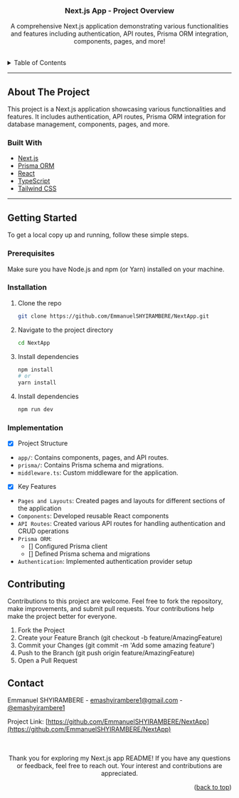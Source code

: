 <a name="readme-top"></a>

<div align="center">

  <h3 align="center">Next.js App - Project Overview</h3>

  <p align="center">A comprehensive Next.js application demonstrating various functionalities and features including authentication, API routes, Prisma ORM integration, components, pages, and more!
    <br />
    <br />
  </p>
</div>

<!-- TABLE OF CONTENTS -->
<details>
  <summary>Table of Contents</summary>
  <ol>
    <li>
      <a href="#about-the-project">About The Project</a>
      <ul>
        <li><a href="#built-with">Built With</a></li>
      </ul>
    </li>
    <li>
      <a href="#getting-started">Getting Started</a>
      <ul>
        <li><a href="#prerequisites">Prerequisites</a></li>
        <li><a href="#installation">Installation</a></li>
      </ul>
    </li>
    <li><a href="#implementation">Implementation</a></li>
    <li><a href="#contributing">Contributing</a></li>
    <li><a href="#contact">Contact</a></li>
  </ol>
</details>

---

## About The Project

This project is a Next.js application showcasing various functionalities and features. It includes authentication, API routes, Prisma ORM integration for database management, components, pages, and more.

### Built With

- [Next.js](https://nextjs.org/)
- [Prisma ORM](https://www.prisma.io/)
- [React](https://reactjs.org/)
- [TypeScript](https://www.typescriptlang.org/)
- [Tailwind CSS](https://tailwindcss.com/)

---

## Getting Started

To get a local copy up and running, follow these simple steps.

### Prerequisites

Make sure you have Node.js and npm (or Yarn) installed on your machine.

### Installation

1. Clone the repo
   ```sh
   git clone https://github.com/EmmanuelSHYIRAMBERE/NextApp.git
   ```
2. Navigate to the project directory

   ```sh
   cd NextApp
   ```

3. Install dependencies

   ```sh
   npm install
   # or
   yarn install
   ```

4. Install dependencies
   ```sh
   npm run dev
   ```

### Implementation

- [x] Project Structure

- `app/`: Contains components, pages, and API routes.
- `prisma/`: Contains Prisma schema and migrations.
- `middleware.ts`: Custom middleware for the application.

- [x] Key Features

- `Pages and Layouts`: Created pages and layouts for different sections of the application
- `Components`: Developed reusable React components
- `API Routes`: Created various API routes for handling authentication and CRUD operations
- `Prisma ORM`:
  - [] Configured Prisma client
  - [] Defined Prisma schema and migrations
- `Authentication`: Implemented authentication provider setup

## Contributing

Contributions to this project are welcome. Feel free to fork the repository, make improvements, and submit pull requests. Your contributions help make the project better for everyone.

1. Fork the Project
2. Create your Feature Branch (git checkout -b feature/AmazingFeature)
3. Commit your Changes (git commit -m 'Add some amazing feature')
4. Push to the Branch (git push origin feature/AmazingFeature)
5. Open a Pull Request

## Contact

Emmanuel SHYIRAMBERE - emashyirambere1@gmail.com - [@emashyirambere1](https://www.linkedin.com/in/shyirambere-emmanuel-584986289/)

Project Link: [https://github.com/EmmanuelSHYIRAMBERE/NextApp](https://github.com/EmmanuelSHYIRAMBERE/NextApp)

<p align="center"><br /><br />Thank you for exploring my Next.js app README! If you have any questions or feedback, feel free to reach out. Your interest and contributions are appreciated.
    <br />
  </p>
<p align="right">(<a href="#readme-top">back to top</a>)</p>
